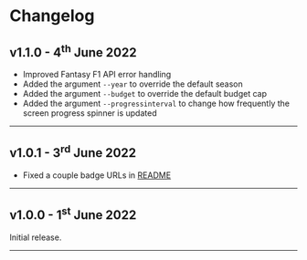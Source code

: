 # Changelog

## v1.1.0 - 4<sup>th</sup> June 2022

* Improved Fantasy F1 API error handling
* Added the argument `--year` to override the default season
* Added the argument `--budget` to override the default budget cap
* Added the argument `--progressinterval` to change how frequently the screen progress spinner is updated

---

## v1.0.1 - 3<sup>rd</sup> June 2022

* Fixed a couple badge URLs in [README](README.md)

---

## v1.0.0 - 1<sup>st</sup> June 2022

Initial release.

---
